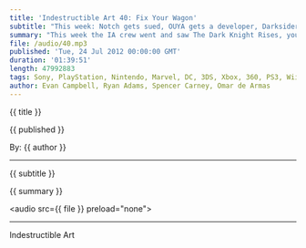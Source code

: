 ```yaml
---
title: 'Indestructible Art 40: Fix Your Wagon'
subtitle: "This week: Notch gets sued, OUYA gets a developer, Darksiders2, Fez patch drama, Cyber Force kickstarter, Rush hates Batman, Punisher fan flick, Marvel point one. Walking Dead 100, Max Payne 3, and Listener Questions."
summary: "This week the IA crew went and saw The Dark Knight Rises, you should go listen to the Spoilercast we recorded after you see the movie. Evan and Omar discuss news of Notch getting sued for 'Mindcraft' on Android. OUYA gets a fairly big developer to come out in favor of the system, Omar is still not impressed. Darksiders 2 check in app reignites the gangs anticipation of the game. Drama around Fez's broken patch brings to question who's to blame, Polytron or Microsoft. Even gets real excited for news about Unreal Engine 4. Ryan tries to get Spencer excited for the Cyberforce Kickstarter. Rush misunderstands the Character Bane and the world goes crazy. Ryan wants Tom Jane's 'Fan Flick' to Punisher to get him back into the role of Frank Castle. Ryan discusses Walking Dead 100. Omar complains about Max Payne 3. Listener and friend James Ortega ask a few question related to Batman and Ryan flexes is super knowledge on the subject. "
file: /audio/40.mp3
published: 'Tue, 24 Jul 2012 00:00:00 GMT'
duration: '01:39:51'
length: 47992883
tags: Sony, PlayStation, Nintendo, Marvel, DC, 3DS, Xbox, 360, PS3, Wii, PSN, XBLA, Video Games, Comics, Games, Indestructible Art, Max Payne 3, Notch, Dead Space, OUYA, Fez, Bane, Punisher, Marvel Point One, Cyberforce, Walking Dead, Darksiders 2
author: Evan Campbell, Ryan Adams, Spencer Carney, Omar de Armas
---
```


<p class='postTitle'>{{ title }}</p>
<p class='postPublished'>{{ published }}</p>
<p class='postAuthor'>By: {{ author }}</p>
<hr>
{{ subtitle }}  
  
{{ summary }}  

<audio src={{ file }} preload="none"></audio>

- - -
Indestructible Art
